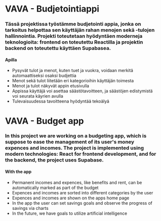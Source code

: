 # VAVA - Budjetointiappi

### Tässä projektissa työstämme budjetointi appia, jonka on tarkoitus helpottaa sen käyttäjän rahan menojen sekä -tulojen hallinnointia. Projekti toteutetaan hyödyntäen moderneja teknologioita: frontend on toteutettu Reactilla ja projektin backend on toteutettu käyttäen Supabasea.

#### Apilla

- Pysyvät tulot ja menot, kuten tuet ja vuokra, voidaan merkitä automaattiseksi osaksi budjettia
- Menot sekä tulot liitetään eri kategorioihin käyttäjän toimesta
-	Menot ja tulot näkyvät appin etusivulla
-	Appissa käyttäjä voi asettaa säästötavoitteen, ja säästöjen edistymistä voi seurata käyrien avulla
- Tulevaisuudessa tavoitteena hyödyntää tekoälyä

# VAVA - Budget app

### In this project we are working on a budgeting app, which is suppose to ease the management of its user's money expences and incomes. The project is implemented using modern technologies: React for frontend development, and for the backend, the project uses Supabase.

#### With the app

- Permanent incomes and expences, like benefits and rent, can be automatically marked as part of the budget
- Expences and incomes are sorted into different categories by the user
-	Expences and incomes are shown on the apps home page
-	In the app the user can set savings goals and observe the progress of savings via charts
- In the future, we have goals to utilize artificial intelligence
